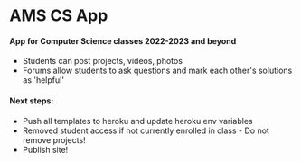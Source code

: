 # AMS CS App
#### App for Computer Science classes 2022-2023 and beyond
- Students can post projects, videos, photos
- Forums allow students to ask questions and mark each other's solutions as 'helpful'

#### Next steps:
- Push all templates to heroku and update heroku env variables
- Removed student access if not currently enrolled in class - Do not remove projects!
- Publish site!